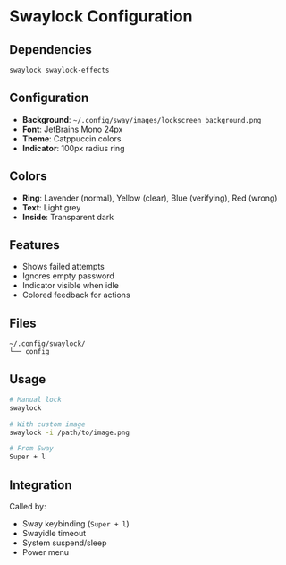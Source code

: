# Swaylock Configuration

## Dependencies
```bash
swaylock swaylock-effects
```

## Configuration
- **Background**: `~/.config/sway/images/lockscreen_background.png`
- **Font**: JetBrains Mono 24px
- **Theme**: Catppuccin colors
- **Indicator**: 100px radius ring

## Colors
- **Ring**: Lavender (normal), Yellow (clear), Blue (verifying), Red (wrong)
- **Text**: Light grey
- **Inside**: Transparent dark

## Features
- Shows failed attempts
- Ignores empty password
- Indicator visible when idle
- Colored feedback for actions

## Files
```
~/.config/swaylock/
└── config
```

## Usage
```bash
# Manual lock
swaylock

# With custom image
swaylock -i /path/to/image.png

# From Sway
Super + l
```

## Integration
Called by:
- Sway keybinding (`Super + l`)
- Swayidle timeout
- System suspend/sleep
- Power menu
